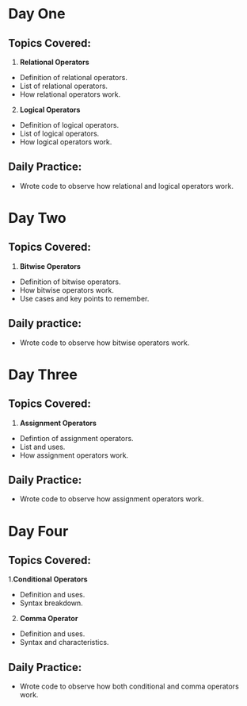 # Day One

## Topics Covered:
1. **Relational Operators**
- Definition of relational operators.
- List of relational operators.
- How relational operators work.

2. **Logical Operators**
- Definition of logical operators.
- List of logical operators.
- How logical operators work.

## Daily Practice:
- Wrote code to observe how relational and logical operators work.

# Day Two

## Topics Covered:
1. **Bitwise Operators**
- Definition of bitwise operators.
- How bitwise operators work.
- Use cases and key points to remember.

## Daily practice:
- Wrote code to observe how bitwise operators work.

# Day Three

## Topics Covered:
1. **Assignment Operators**
- Defintion of assignment operators.
- List and uses.
- How assignment operators work.

## Daily Practice: 
- Wrote code to observe how assignment operators work.

# Day Four

## Topics Covered:
1.**Conditional Operators**
- Definition and uses.
- Syntax breakdown.

2. **Comma Operator**
- Definition and uses.
- Syntax and characteristics.

## Daily Practice:
- Wrote code to observe how both conditional and comma operators work.